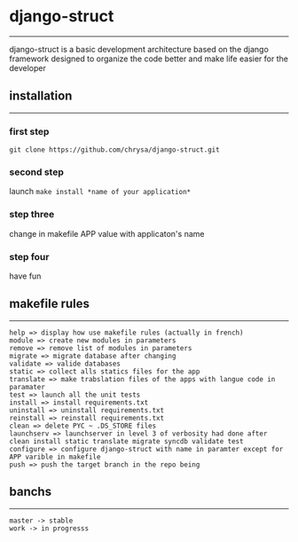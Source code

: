 # django-struct
------------
django-struct is a basic development architecture based on the django framework designed to organize the code better and make life easier for the developer

## installation 
------------
### first step
`git clone https://github.com/chrysa/django-struct.git`
### second step
launch
`make install *name of your application*`
### step three
change in makefile APP value with applicaton's name
### step four
have fun

## makefile rules
-------------
    help => display how use makefile rules (actually in french)
    module => create new modules in parameters
    remove => remove list of modules in parameters
    migrate => migrate database after changing
    validate => valide databases
    static => collect alls statics files for the app
    translate => make trabslation files of the apps with langue code in paramater
    test => launch all the unit tests
    install => install requirements.txt
    uninstall => uninstall requirements.txt
    reinstall => reinstall requirements.txt
    clean => delete PYC ~ .DS_STORE files
    launchserv => launchserver in level 3 of verbosity had done after clean install static translate migrate syncdb validate test
    configure => configure django-struct with name in paramter except for APP varible in makefile
    push => push the target branch in the repo being

## banchs
-------------
    master -> stable
    work -> in progresss